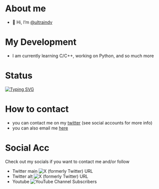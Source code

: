 # About me
- 👋 Hi, I’m [@ultraindv](https://github.io/ultraindv)
<!--- - 🏛 the official Founder of The NossTos Project and Co Owner of ECAS Studios --->
# My Development
- I am currently learning C/C++, working on Python, and so much more
# Status
[![Typing SVG](https://readme-typing-svg.demolab.com?font=Fira+Code&pause=1000&width=435&lines=RNG)](https://git.io/typing-svg)

# How to contact
- you can contact me on my [twitter](https://twitter.com/Ultrain3D) (see social accounts for more info)
- you can also email me [here](mailto:tahjaedev@proton.me)
# Social Acc
Check out my socials if you want to contact me and/or follow 
- Twitter main ![X (formerly Twitter) URL](https://img.shields.io/twitter/url?url=https%3A%2F%2Ftwitter.com%2FMTos155&style=flat&logo=X&label=Main%20acc&color=%23ADD8E6)
- Twitter alt ![X (formerly Twitter) URL](https://img.shields.io/twitter/url?url=https%3A%2F%2Ftwitter.com%2FTahjaeDev2%2F&style=flat&logo=X&label=Alt%20acc&color=%23ADD8E6)
- Youtube ![YouTube Channel Subscribers](https://img.shields.io/youtube/channel/subscribers/UCrE7RPRgYTjRG7hjaN2uaRQ?style=flat&logo=youtube)
